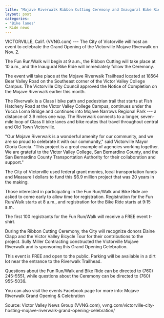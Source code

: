 ```yaml
---
title: "Mojave Riverwalk Ribbon Cutting Ceremony and Inaugural Bike Ride"
layout: post
categories:
- 'Bike lanes'
- Ride news
---
```


VICTORVILLE, Calif. (VVNG.com) --- The City of Victorville will host an event to celebrate the Grand Opening of the Victorville Mojave Riverwalk on Nov. 2.

The Fun Run/Walk will begin at 9 a.m., the Ribbon Cutting will take place at 10 a.m., and the Inaugural Bike Ride will immediately follow the Ceremony.

The event will take place at the Mojave Riverwalk Trailhead located at 18564 Bear Valley Road on the Southeast corner of the Victor Valley College Campus. The Victorville City Council approved the Notice of Completion on the Mojave Riverwalk earlier this month.

The Riverwalk is a Class I bike path and pedestrian trail that starts at Fish Hatchery Road at the Victor Valley College Campus, continues under the Yucca Loma Bridge and continues into Mojave Narrows Regional Park --- a distance of 3.9 miles one way. The Riverwalk connects to a longer, seven-mile loop of Class II bike lanes and bike routes that travel throughout central and Old Town Victorville.

"Our Mojave Riverwalk is a wonderful amenity for our community, and we are so proud to celebrate it with our community," said Victorville Mayor Gloria Garcia. "This project is a great example of agencies working together. We are grateful to the Victor Valley College, San Bernardino County, and the San Bernardino County Transportation Authority for their collaboration and support."

The City of Victorville used federal grant monies, local transportation funds and Measure I dollars to fund this $6.9 million project that was 20 years in the making.

Those interested in participating in the Fun Run/Walk and Bike Ride are asked to come early to allow time for registration. Registration for the Fun Run/Walk starts at 8 a.m., and registration for the Bike Ride starts at 9:15 a.m.

The first 100 registrants for the Fun Run/Walk will receive a FREE event t-shirt.

During the Ribbon Cutting Ceremony, the City will recognize donors Elaine Clapp and the Victor Valley Bicycle Tour for their contributions to the project. Sully Miller Contracting constructed the Victorville Mojave Riverwalk and is sponsoring this Grand Opening Celebration.

This event is FREE and open to the public. Parking will be available in a dirt lot near the entrance to the Riverwalk Trailhead.

Questions about the Fun Run/Walk and Bike Ride can be directed to (760) 245-5551, while questions about the Ceremony can be directed to (760) 955-5036.

You can also visit the events Facebook page for more info: Mojave Riverwalk Grand Opening &amp; Celebration

Source: Victor Valley News Group (VVNG.com), vvng.com/victorville-city-hosting-mojave-riverwalk-grand-opening-celebration/
